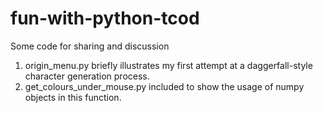 # fun-with-python-tcod
Some code for sharing and discussion


1. origin_menu.py briefly illustrates my first attempt at a daggerfall-style character generation process.
2. get_colours_under_mouse.py included to show the usage of numpy objects in this function.
